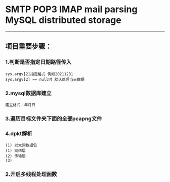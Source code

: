 # SMTP POP3 IMAP mail parsing MySQL distributed storage
****
## 项目重要步骤：
### 1.判断是否指定日期路径传入
    sys.argv[2]指定格式 例如20211231
    sys.argv[2] == null时 默认处理当天数据
### 2.mysql数据库建立
    建立格式：年月日
### 3.遍历目标文件夹下面的全部pcapng文件
### 4.dpkt解析
    (1) 以太网数据包
    (1) 网络层
    (2) 传输层
    (3) 
### 2.开启多线程处理函数
